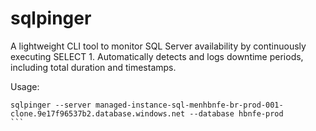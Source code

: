 # sqlpinger
A lightweight CLI tool to monitor SQL Server availability by continuously executing SELECT 1. Automatically detects and logs downtime periods, including total duration and timestamps.

Usage:
````
sqlpinger --server managed-instance-sql-menhbnfe-br-prod-001-clone.9e17f96537b2.database.windows.net --database hbnfe-prod
```
